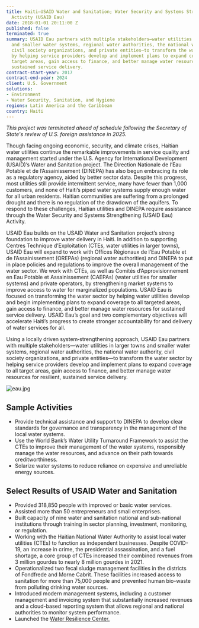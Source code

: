 ```yaml
---
title: Haiti—USAID Water and Sanitation; Water Security and Systems Strengthening
  Activity (USAID Eau)
date: 2018-01-01 20:11:00 Z
published: false
terminated: true
summary: USAID Eau partners with multiple stakeholders—water utilities in larger towns
  and smaller water systems, regional water authorities, the national water authority,
  civil society organizations, and private entities—to transform the water sector
  by helping service providers develop and implement plans to expand coverage to all
  target areas, gain access to finance, and better manage water resources for resilient,
  sustained service delivery.
contract-start-year: 2017
contract-end-year: 2024
client: U.S. Government
solutions:
- Environment
- Water Security, Sanitation, and Hygiene
regions: Latin America and the Caribbean
country: Haiti
---
```


<aside><em>This project was terminated ahead of schedule following the Secretary of State's review of U.S. foreign assistance in 2025.</em></aside>

Though facing ongoing economic, security, and climate crises, Haitian water utilities continue the remarkable improvements in service quality and management started under the U.S. Agency for International Development (USAID)’s Water and Sanitation project. The Direction Nationale de l’Eau Potable et de l’Assainissement (DINEPA) has also begun embracing its role as a regulatory agency, aided by better sector data. Despite this progress, most utilities still provide intermittent service, many have fewer than 1,000 customers, and none of Haiti’s piped water systems supply enough water for all urban residents. Haitian communities are suffering from a prolonged drought and there is no regulation of the drawdown of the aquifers. To respond to these challenges, Haitian utilities and DINEPA require assistance through the Water Security and Systems Strengthening (USAID Eau) Activity.

USAID Eau builds on the USAID Water and Sanitation project’s strong foundation to improve water delivery in Haiti. In addition to supporting Centres Technique d’Exploitation (CTEs, water utilities in larger towns), USAID Eau will expand to work with Offices Régionaux de l’Eau Potable et de l’Assainissement (OREPAs) (regional water authorities) and DINEPA to put in place policies and regulations to improve the overall management of the water sector. We work with CTEs, as well as Comités d’Approvisionnement en Eau Potable et Assainissement (CAEPAs) (water utilities for smaller systems) and private operators, by strengthening market systems to improve access to water for marginalized populations. USAID Eau is focused on transforming the water sector by helping water utilities develop and begin implementing plans to expand coverage to all targeted areas, gain access to finance, and better manage water resources for sustained service delivery. USAID Eau’s goal and two complementary objectives will accelerate Haiti’s progress to create stronger accountability for and delivery of water services for all.

Using a locally driven system‐strengthening approach, USAID Eau partners with multiple stakeholders—water utilities in larger towns and smaller water systems, regional water authorities, the national water authority, civil society organizations, and private entities—to transform the water sector by helping service providers develop and implement plans to expand coverage to all target areas, gain access to finance, and better manage water resources for resilient, sustained service delivery.

![eau.jpg](/uploads/eau.jpg)

## Sample Activities

* Provide technical assistance and support to DINEPA to develop clear standards for governance and transparency in the management of the local water systems.
* Use the World Bank’s Water Utility Turnaround Framework to assist the CTEs to improve their management of the water systems, responsibly manage the water resources, and advance on their path towards creditworthiness.
* Solarize water systems to reduce reliance on expensive and unreliable energy sources.

## Select Results of USAID Water and Sanitation

* Provided 318,850 people with improved or basic water services.
* Assisted more than 50 entrepreneurs and small enterprises.
* Built capacity of nine water and sanitation national and sub-national institutions through training in sector planning, investment, monitoring, or regulation.
* Working with the Haitian National Water Authority to assist local water utilities (CTEs) to function as independent businesses. Despite COVID-19, an increase in crime, the presidential assassination, and a fuel shortage, a core group of CTEs increased their combined revenues from 3 million gourdes to nearly 8 million gourdes in 2021.
* Operationalized two fecal sludge management facilities in the districts of Fondfrede and Morne Cabrit. These facilities increased access to sanitation for more than 75,000 people and prevented human bio-waste from polluting drinking water sources.
* Introduced modern management systems, including a customer management and invoicing system that substantially increased revenues and a cloud-based reporting system that allows regional and national authorities to monitor system performance.
* Launched the [Water Resilience Center.](/uploads/Launch%20of%20the%20water%20resilience%20center.pdf)
